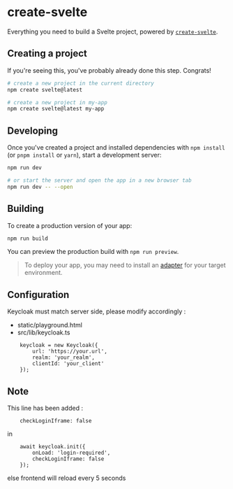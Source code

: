 # create-svelte

Everything you need to build a Svelte project, powered by [`create-svelte`](https://github.com/sveltejs/kit/tree/master/packages/create-svelte).

## Creating a project

If you're seeing this, you've probably already done this step. Congrats!

```bash
# create a new project in the current directory
npm create svelte@latest

# create a new project in my-app
npm create svelte@latest my-app
```

## Developing

Once you've created a project and installed dependencies with `npm install` (or `pnpm install` or `yarn`), start a development server:

```bash
npm run dev

# or start the server and open the app in a new browser tab
npm run dev -- --open
```

## Building

To create a production version of your app:

```bash
npm run build
```

You can preview the production build with `npm run preview`.

> To deploy your app, you may need to install an [adapter](https://kit.svelte.dev/docs/adapters) for your target environment.


## Configuration 

Keycloak must match server side, please modify accordingly :  
- static/playground.html
- src/lib/keycloak.ts 

```
    keycloak = new Keycloak({
        url: 'https://your.url',
        realm: 'your_realm',
        clientId: 'your_client'
    });
```

## Note 

This line has been added : 
```
    checkLoginIframe: false
```
in 
```
    await keycloak.init({
        onLoad: 'login-required',
        checkLoginIframe: false
    });
```

else frontend will reload every 5 seconds
